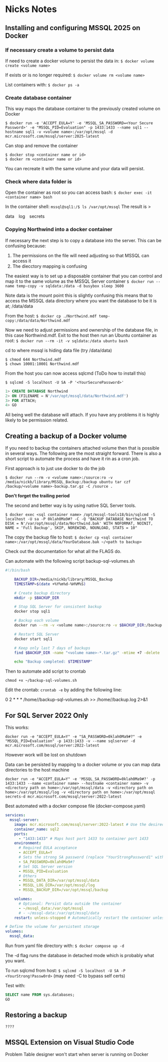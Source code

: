 # Nicks Notes
## Installing and configuring MSSQL 2025 on Docker


### If necessary create a volume to persist data

If need to create a docker volume to persist the data in: `$ docker volume create <volume name>`

If exists or is no longer required: `$ docker volume rm <volume name>`

List containers with: `$ docker ps -a`

### Create database container
This way maps the database container to the previously created volume on Docker

`$ docker run -e 'ACCEPT_EULA=Y' -e 'MSSQL_SA_PASSWORD=<Your Secure Password>' -e "MSSQL_PID=Evaluation" -p 1433:1433 --name sql1 --hostname sql1 -v <volume name>:/var/opt/mssql -d mcr.microsoft.com/mssql/server:2025-latest`

Can stop and remove the container
```
$ docker stop <container name or id>
$ docker rm <container name or id>
```

You can recreate it with the same volume and your data will persist.

### Check where data folder is
Open the container as root so you can access bash: `$ docker exec -it <container name> bash`

In the container shell: `mssql@sql1:/$ ls /var/opt/mssql`
The result is >

data&emsp;log&emsp;secrets

### Copying Northwind into a docker container
If necessary the next step is to copy a database into the server. This can be confusing because:
1. The permissions on the file will need adjusting so that MSSQL can access it
2. The diecctory mapping is confusing

The easiest way is to set up a disposable container that you can control and map it to the same volume as the MSSQL Server container
`$ docker run --name temp-copy -v sqldata:/data -d busybox sleep 3600`

Note data is the mount point this is slightly confusing this means that to access the MSSQL data directory where you want the database to be it is at; /data/data

From the host: `$ docker cp ./Northwind.mdf temp-copy:/data/data/Northwind.mdf`

Now we need to adjust permissions and ownership of the database file, in this case Northwind.mdf. Exit to the host then run an Ubuntu container as root: `$ docker run --rm -it -v sqldata:/data ubuntu bash`

cd to where mssql is hiding data file (try /data/data)
```
$ chmod 644 Northwind.mdf
$ chown 10001:10001 Northwind.mdf
```

From the host you can now access sqlcmd (ToDo how to install this)

`$ sqlcmd -S localhost -U SA -P '<YourSecurePassword>'`

```SQL
1> CREATE DATABASE Northwind
2> ON (FILENAME = N'/var/opt/mssql/data/Northwind.mdf')
3> FOR ATTACH;
4> GO
```
All being well the database will attach. If you have any problems it is highly likely to be permission related.

## Creating a backup of a Docker volume

If you need to backup the containers attached volume then that is possible in several ways. The following are the most straight forward. There is also a short script to automate the process and have it rin as a cron job.

First approach is to just use docker to do the job

`$ docker run --rm -v <volume name>:/source:ro -v /media/nickb/library/MSSQL_Backup:/backup ubuntu tar czf /backup/<volume name>-backup.tar.gz -C /source .`

**Don't forget the trailing period**


The second and better way is by using native SQL Server tools.

`$ docker exec <sql container name> /opt/mssql-tools18/bin/sqlcmd -S localhost -U sa -P 0klah0Ma9#? -C -Q "BACKUP DATABASE Northwind TO DISK = N'/var/opt/mssql/data/Northwind.bak' WITH NOFORMAT, NOINIT, NAME = 'Full Backup', SKIP, NOREWIND, NOUNLOAD, STATS = 10"`

The copy the backup file to host: `$ docker cp <sql container name>:/var/opt/mssql/data/YourDatabase.bak ~/<path to backup>`

Check out the documentation for what all the FLAGS do.

Can automate with the following script backup-sql-volumes.sh
```bash
#!/bin/bash

	BACKUP_DIR=/media/nickb/library/MSSQL_Backup
	TIMESTAMP=$(date +%Y%m%d-%H%M%S)

	# Create backup directory
	mkdir -p $BACKUP_DIR

	# Stop SQL Server for consistent backup
	docker stop sql1

	# Backup each volume
	docker run --rm -v <volume name>:/source:ro -v $BACKUP_DIR:/backup ubuntu tar czf /backup/<volume name>-$TIMESTAMP.tar.gz -C /source .

	# Restart SQL Server
	docker start sql1

	# Keep only last 7 days of backups
	find $BACKUP_DIR -name "<volume name>-*.tar.gz" -mtime +7 -delete

	echo "Backup completed: $TIMESTAMP"
```
Then to automate add script to crontab

`chmod +x ~/backup-sql-volumes.sh`

Edit the crontab: `crontab -e` by adding the following line:

0 2 * * * /home/<yourusername>/backup-sql-volumes.sh >> /home/<yourusername>/backup.log 2>&1

## For SQL Server 2022 Only
This works:

`docker run -e "ACCEPT_EULA=Y" -e "SA_PASSWORD=0klah0Ma9#?" -e "MSSQL_PID=Evaluation" -p 1433:1433 -v --name sqlserver -d mcr.microsoft.com/mssql/server:2022-latest`

However work will be lost on shutdown

Data can be persisted by mapping to a docker volume or you can map data directories to the host machine

`docker run -e "ACCEPT_EULA=Y" -e 'MSSQL_SA_PASSWORD=0klah0Ma9#?' -p 1433:1433 --name <container name> --hostname <container name> -v <directory path on home>:/var/opt/mssql/data -v <directory path on home>:/var/opt/mssql/log -v <directory path on home>:/var/opt/mssql secrets-d mcr.microsoft.com/mssql/server:2022-latest`

Best automated with a docker compose file (docker-compose.yaml)
```yaml
services:
  mssql-server:
    image: mcr.microsoft.com/mssql/server:2022-latest # Use the desired SQL Server image and tag
    container_name: sql2
    ports:
      - "1433:1433" # Maps host port 1433 to container port 1433
    environment:
      # Required EULA acceptance
      - ACCEPT_EULA=Y
      # Sets the strong SA password (replace "YourStrongPassword1" with your own secure password)
      - SA_PASSWORD=0klah0Ma9#?
      # Set SQL Server version
      - MSSQL_PID=Evaluation
      # Others
      - MSSQL_DATA_DIR=/var/opt/mssql/data
      - MSSQL_LOG_DIR=/var/opt/mssql/log
      - MSSQL_BACKUP_DIR=/var/opt/mssql/backup

    volumes:
      # Optional: Persist data outside the container
      - ~/mssql_data:/var/opt/mssql
      # - ~/mssql-data:/var/opt/mssql/data
    restart: unless-stopped # Automatically restart the container unless it is explicitly stopped

# Define the volume for persistent storage
volumes:
  mssql_data:
  ```
  
Run from yaml file directory with: `$ docker compose up -d`

The -d flag runs the database in detached mode which is probably what you want.

To run sqlcmd from host: `$ sqlcmd -S localhost -U SA -P <YourStrong!Passw0rd>`
(may need -C to bypass self certs)

Test with:
```SQL
SELECT name FROM sys.databases;
GO
```
## Restoring a backup
```bash
????
```

## MSSQL Extension on Visual Studio Code

Problem
Table designer won't start when server is running on Docker


